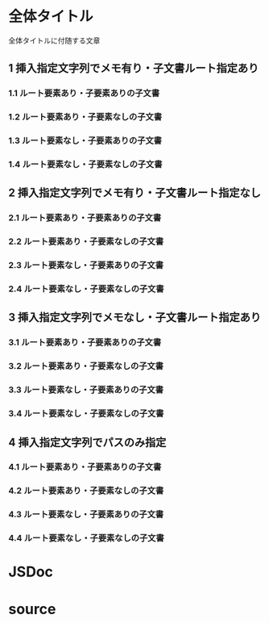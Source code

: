 # 全体タイトル

全体タイトルに付随する文章

## 1 挿入指定文字列でメモ有り・子文書ルート指定あり

### 1.1 ルート要素あり・子要素ありの子文書

<!--::test11+::$test/ooChild.md::-->

### 1.2 ルート要素あり・子要素なしの子文書

<!--::test12+::$test/oxChild.md::-->

### 1.3 ルート要素なし・子要素ありの子文書

<!--::test13+::$test/xoChild.md::-->

### 1.4 ルート要素なし・子要素なしの子文書

<!--::test14+::$test/xxChild.md::-->

## 2 挿入指定文字列でメモ有り・子文書ルート指定なし

### 2.1 ルート要素あり・子要素ありの子文書

<!--::test21::$test/ooChild.md::-->

### 2.2 ルート要素あり・子要素なしの子文書

<!--::test22::$test/oxChild.md::-->

### 2.3 ルート要素なし・子要素ありの子文書

<!--::test23::$test/xoChild.md::-->

### 2.4 ルート要素なし・子要素なしの子文書

<!--::test24::$test/xxChild.md::-->

## 3 挿入指定文字列でメモなし・子文書ルート指定あり

### 3.1 ルート要素あり・子要素ありの子文書

<!--::+::$test/ooChild.md::-->

### 3.2 ルート要素あり・子要素なしの子文書

<!--::+::$test/oxChild.md::-->

### 3.3 ルート要素なし・子要素ありの子文書

<!--::+::$test/xoChild.md::-->

### 3.4 ルート要素なし・子要素なしの子文書

<!--::+::$test/xxChild.md::-->

## 4 挿入指定文字列でパスのみ指定

### 4.1 ルート要素あり・子要素ありの子文書

<!--::$test/ooChild.md::-->

### 4.2 ルート要素あり・子要素なしの子文書

<!--::$test/oxChild.md::-->

### 4.3 ルート要素なし・子要素ありの子文書

<!--::$test/xoChild.md::-->

### 4.4 ルート要素なし・子要素なしの子文書

<!--::$test/xxChild.md::-->

# JSDoc

<!--:$test/JSDoc.md:-->

# source

<!--:$test/source.md:-->
